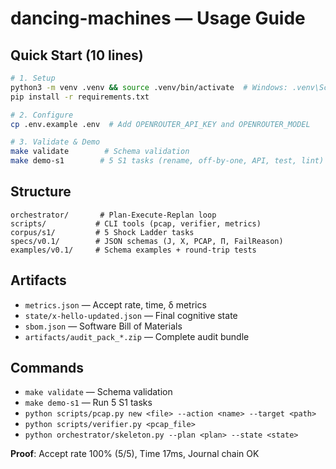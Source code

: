# dancing-machines — Usage Guide

## Quick Start (10 lines)

```bash
# 1. Setup
python3 -m venv .venv && source .venv/bin/activate  # Windows: .venv\Scripts\activate
pip install -r requirements.txt

# 2. Configure
cp .env.example .env  # Add OPENROUTER_API_KEY and OPENROUTER_MODEL

# 3. Validate & Demo
make validate        # Schema validation
make demo-s1        # 5 S1 tasks (rename, off-by-one, API, test, lint)
```

## Structure

```
orchestrator/       # Plan-Execute-Replan loop
scripts/           # CLI tools (pcap, verifier, metrics)
corpus/s1/         # 5 Shock Ladder tasks
specs/v0.1/        # JSON schemas (J, X, PCAP, Π, FailReason)
examples/v0.1/     # Schema examples + round-trip tests
```

## Artifacts

- `metrics.json` — Accept rate, time, δ metrics
- `state/x-hello-updated.json` — Final cognitive state
- `sbom.json` — Software Bill of Materials
- `artifacts/audit_pack_*.zip` — Complete audit bundle

## Commands

- `make validate` — Schema validation
- `make demo-s1` — Run 5 S1 tasks  
- `python scripts/pcap.py new <file> --action <name> --target <path>`
- `python scripts/verifier.py <pcap_file>`
- `python orchestrator/skeleton.py --plan <plan> --state <state>`

**Proof**: Accept rate 100% (5/5), Time 17ms, Journal chain OK

